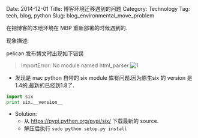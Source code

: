 Date: 2014-12-01
Title: 博客环境迁移遇到的问题
Category: Technology
Tag: tech, blog, python
Slug: blog_environmental_move_problem

在把博客的本地环境在 MBP 重新部署的时候遇到的.

现象描述:

pelican 发布博文时出现如下错误
> ImportError: No module named html_parser
> ![1]({filename}/images/pelican_error.png)

* 发现是 mac python 自带的 six module 库有问题.因为原生six 的 version 是1.4的,最新的已经到1.8了.

```Python
import six
print six.__version__
```

* Solution:
	* 从 https://pypi.python.org/pypi/six/ 下载最新的 source. 
	* 解压后执行 <code>sudo python setup.py install</code>



